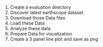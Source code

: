  1. Create a evaluation directory
 2. Discover latest earthscope dataset.
 2. Download those Data files
 3. Load these Data 
 4. Analyze these data
 5. Prepare Data for visualization
 6. Create a 3 panel line plot and save as png
